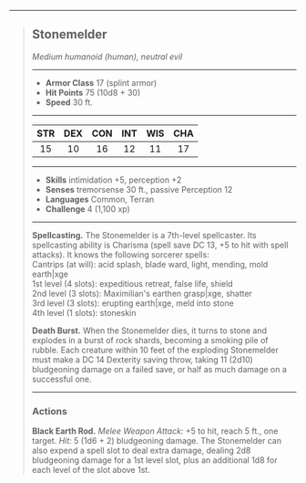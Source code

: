 ***
> ## Stonemelder
> *Medium humanoid (human), neutral evil*
> 
> ***
> 
> - **Armor Class** 17 (splint armor)
> - **Hit Points** 75 (10d8 + 30)
> - **Speed** 30 ft.
> 
> ***
> 
> |STR|DEX|CON|INT|WIS|CHA|
> |:---:|:---:|:---:|:---:|:---:|:---:|
> |15|10|16|12|11|17|
> 
> ***
> 
> - **Skills** intimidation +5, perception +2
> - **Senses** tremorsense 30 ft., passive Perception 12
> - **Languages** Common, Terran
> - **Challenge** 4 (1,100 xp)
> 
> ***
> 
> **Spellcasting.** The Stonemelder is a 7th-level spellcaster. Its spellcasting ability is Charisma (spell save DC 13, +5 to hit with spell attacks). It knows the following sorcerer spells:  
> Cantrips (at will): acid splash, blade ward, light, mending, mold earth|xge  
> 1st level (4 slots): expeditious retreat, false life, shield  
> 2nd level (3 slots): Maximilian's earthen grasp|xge, shatter  
> 3rd level (3 slots): erupting earth|xge, meld into stone  
> 4th level (1 slots): stoneskin
> 
> **Death Burst.** When the Stonemelder dies, it turns to stone and explodes in a burst of rock shards, becoming a smoking pile of rubble. Each creature within 10 feet of the exploding Stonemelder must make a DC 14 Dexterity saving throw, taking 11 (2d10) bludgeoning damage on a failed save, or half as much damage on a successful one.
> 
> ***
> 
> ### Actions
> **Black Earth Rod.** *Melee Weapon Attack:* +5 to hit, reach 5 ft., one target. *Hit:* 5 (1d6 + 2) bludgeoning damage. The Stonemelder can also expend a spell slot to deal extra damage, dealing 2d8 bludgeoning damage for a 1st level slot, plus an additional 1d8 for each level of the slot above 1st.